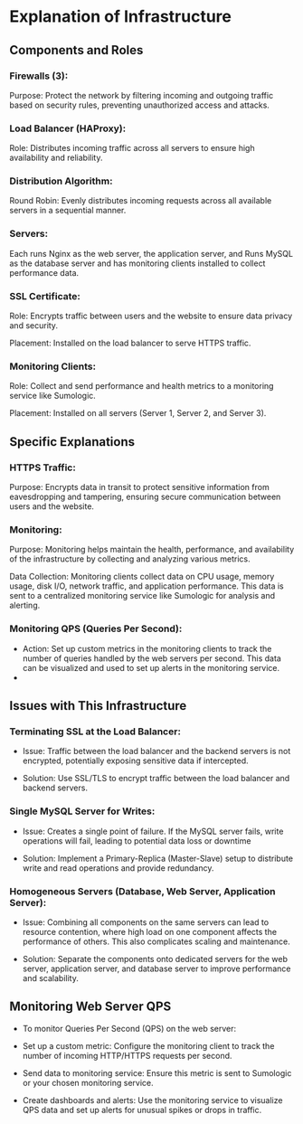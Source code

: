 # Explanation of Infrastructure

## Components and Roles

### Firewalls (3):

Purpose: Protect the network by filtering incoming and outgoing traffic based on security rules, preventing unauthorized access and attacks.

### Load Balancer (HAProxy):

Role: Distributes incoming traffic across all servers to ensure high availability and reliability.

### Distribution Algorithm:

Round Robin: Evenly distributes incoming requests across all available servers in a sequential manner.

### Servers:

Each runs Nginx as the web server, the application server, and Runs MySQL as the database server and has monitoring clients installed to collect performance data.

### SSL Certificate:

Role: Encrypts traffic between users and the website to ensure data privacy and security.

Placement: Installed on the load balancer to serve HTTPS traffic.

### Monitoring Clients:

Role: Collect and send performance and health metrics to a monitoring service like Sumologic.

Placement: Installed on all servers (Server 1, Server 2, and Server 3).

## Specific Explanations

### HTTPS Traffic:
Purpose: Encrypts data in transit to protect sensitive information from eavesdropping and tampering, ensuring secure communication between users and the website.

### Monitoring:

Purpose: Monitoring helps maintain the health, performance, and availability of the infrastructure by collecting and analyzing various metrics.

  Data Collection: Monitoring clients collect data on CPU usage, memory usage, disk I/O, network traffic, and application performance. This data is sent to a centralized monitoring service like Sumologic for analysis and alerting.

### Monitoring QPS (Queries Per Second):

 - Action: Set up custom metrics in the monitoring clients to track the number of queries handled by the web servers per second. This data can be visualized and used to set up alerts in the monitoring service.
 - 
## Issues with This Infrastructure

### Terminating SSL at the Load Balancer:

 - Issue: Traffic between the load balancer and the backend servers is not encrypted, potentially exposing sensitive data if intercepted.
   
 - Solution: Use SSL/TLS to encrypt traffic between the load balancer and backend servers.
   
### Single MySQL Server for Writes:

 - Issue: Creates a single point of failure. If the MySQL server fails, write operations will fail, leading to potential data loss or downtime
   
 - Solution: Implement a Primary-Replica (Master-Slave) setup to distribute write and read operations and provide redundancy.
   
### Homogeneous Servers (Database, Web Server, Application Server):

 - Issue: Combining all components on the same servers can lead to resource contention, where high load on one component affects the performance of others. This also complicates scaling and maintenance.
   
 - Solution: Separate the components onto dedicated servers for the web server, application server, and database server to improve performance and scalability.

## Monitoring Web Server QPS

 - To monitor Queries Per Second (QPS) on the web server:
  
- Set up a custom metric: Configure the monitoring client to track the number of incoming HTTP/HTTPS requests per second.
 
- Send data to monitoring service: Ensure this metric is sent to Sumologic or your chosen monitoring service.

- Create dashboards and alerts: Use the monitoring service to visualize QPS data and set up alerts for unusual spikes or drops in traffic.
